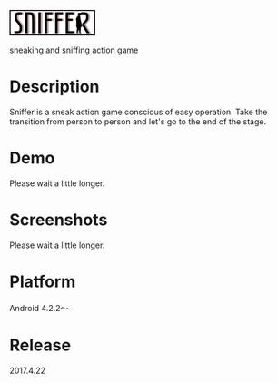 ![title](https://github.com/teamTrial/Sniffer/blob/EditReadme/ReadMeImg/title.png)

sneaking and sniffing action game
# Description
Sniffer is a sneak action game conscious of easy operation. Take the transition from person to person and let's go to the end of the stage.
# Demo
Please wait a little longer.
# Screenshots
Please wait a little longer.
# Platform
Android 4.2.2～
# Release
2017.4.22
